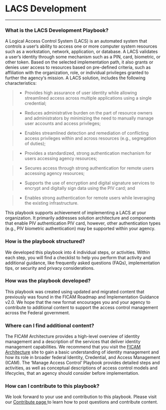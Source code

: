 <script src="https://use.fontawesome.com/e20c671b68.js"></script>

# LACS Development
----------------------------------------------------------------

### What is the LACS Development Playbook?

A Logical Access Control System (LACS) is an automated system that controls a user‘s ability to access one or more computer system resources such as a workstation, network, application, or database. A LACS validates a user’s identity through some mechanism such as a PIN, card, biometric, or other token. Based on the selected implementation path, it also grants or denies user access to resources based on pre-defined criteria, such as affiliation with the organization, role, or individual privileges granted to further the agency‘s mission. A LACS solution, includes the following characteristics:

> * Provides high assurance of user identity while allowing streamlined access across multiple applications using a single credential;

> * Reduces administrative burden on the part of resource owners and administrators by minimizing the need to manually manage user accounts and access privileges;

> * Enables streamlined detection and remediation of conflicting access privileges within and across resources (e.g., segregation of duties);

> * Provides a standardized, strong authentication mechanism for users accessing agency resources;

> * Secures access through strong authentication for remote users accessing agency resources;

> * Supports the use of encryption and digital signature services to encrypt and digitally sign data using the PIV card; and

> * Enables strong authentication for remote users while leveraging the existing infrastructure.
	

This playbook supports achievement of implementing a LACS at your organization. It primarily addresses solution architecture and components that enable PIV authentication PIV card, however, other authentication types (e.g., PIV biometric authentication) may be supported within your agency.


### How is the playbook structured?

We developed this playbook into 4 individual steps, or activities. Within each step, you will find a checklist to help you perform that activity and additional guidance, like frequently asked questions (FAQs), implementation tips, or security and privacy considerations.


### How was the playbook developed?

This playbook was created using updated and migrated content that previously was found in the FICAM Roadmap and Implementation Guidance v2.0. We hope that the new format encourages you and your agency to contribute to additional content to support the access control management across the Federal government.


### Where can I find additional content?

The FICAM Architecture provides a high-level overview of identity management and a description of the services that deliver identity management capabilities. We recommend that you visit the <a href="http://gsa.github.io/ficam-arch/" target="_blank"> FICAM Architecture</a> site to gain a basic understanding of identity management and how its role in broader federal Identity, Credential, and Access Management (ICAM). The ‘Manage Access Control’ Playbook provides detailed steps and activities, as well as conceptual descriptions of access control models and lifecycles, that an agency should consider before implementation.


### How can I contribute to this playbook?

We look forward to your use and contribution to this playbook. Please visit our  <a href="http://bnbuckler.github.io/ficam-identity/contribute/" target =" _blank"> Contribute page </a> to learn how to post questions and contribute content.

